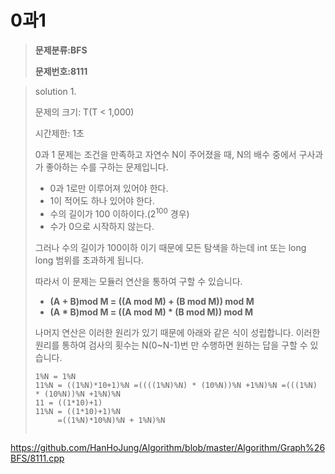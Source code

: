 #  0과1

> **문제분류:BFS**
>
> **문제번호:8111**

> solution 1.
>
> 문제의 크기:    T(T < 1,000)
>
> 시간제한: 1초
>
> 
>
> 0과 1 문제는 조건을 만족하고 자연수 N이 주어졌을 때, N의 배수 중에서 구사과가 좋아하는 수를 구하는 문제입니다.
>
> - 0과 1로만 이루어져 있어야 한다.
> - 1이 적어도 하나 있어야 한다.
> - 수의 길이가 100 이하이다.(2<sup>100</sup> 경우)
> - 수가 0으로 시작하지 않는다.
>
> 
>
> 그러나 수의 길이가 100이하 이기 때문에 모든 탐색을 하는데 int 또는 long long 범위를 초과하게 됩니다.
>
> 따라서 이 문제는 모듈러 연산을 통하여 구할 수 있습니다.
>
> - **(A + B)mod M = ((A mod M) + (B mod M)) mod M**
> - **(A \* B)mod M = ((A mod M) \* (B mod M)) mod M**
>
> 나머지 연산은 이러한 원리가 있기 때문에 아래와 같은 식이 성립합니다. 이러한 원리를 통하여 검사의 횟수는 N(0~N-1)번 만 수행하면 원하는 답을 구할 수 있습니다.
>
> ```
> 1%N = 1%N		  
> 11%N = ((1%N)*10+1)%N =((((1%N)%N) * (10%N))%N +1%N)%N =(((1%N) * (10%N))%N +1%N)%N
> 11 = ((1*10)+1)
> 11%N = ((1*10)+1)%N
>      =((1%N)*10%N)%N + 1%N)%N
> 
> 
> ```
>
> 

https://github.com/HanHoJung/Algorithm/blob/master/Algorithm/Graph%26BFS/8111.cpp  
















